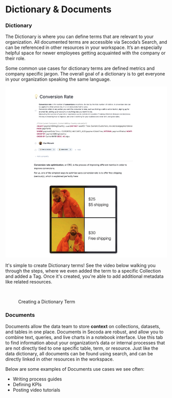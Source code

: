 # Dictionary & Documents

### Dictionary

The Dictionary is where you can define terms that are relevant to your organization. All documented terms are accessible via Secoda’s Search, and can be referenced in other resources in your workspace. It’s an especially helpful space for newer employees getting acquainted with the company or their role.

Some common use cases for dictionary terms are defined metrics and company specific jargon. The overall goal of a dictionary is to get everyone in your organization speaking the same language.

![](../.gitbook/assets/dictionary.png)

It's simple to create Dictionary terms! See the video below walking you through the steps, where we even added the term to a specific Collection and added a Tag. Once it's created, you're able to add additional metadata like related resources.

<figure><img src="../.gitbook/assets/Kapture 2023-05-01 at 17.43.47.gif" alt=""><figcaption><p>Creating a Dictionary Term</p></figcaption></figure>

### Documents

Documents allow the data team to store **context** on collections, datasets, and tables in one place. Documents in Secoda are robust, and allow you to combine text, queries, and live charts in a notebook interface. Use this tab to find information about your organization’s data or internal processes that are not directly tied to one specific table, term, or resource. Just like the data dictionary, all documents can be found using search, and can be directly linked in other resources in the workspace.

Below are some examples of Documents use cases we see often:

* Writing process guides
* Defining KPIs
* Posting video tutorials
